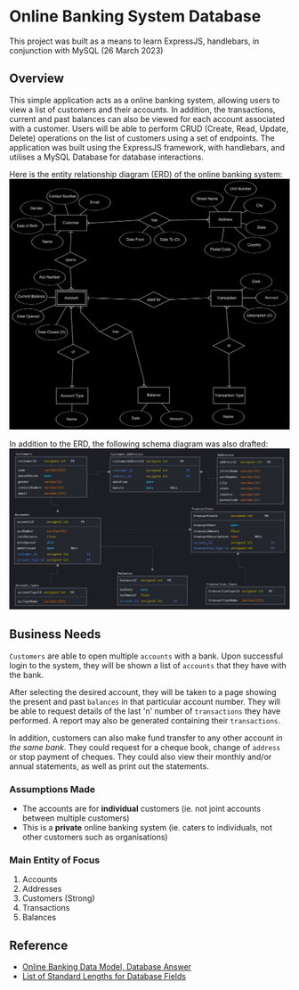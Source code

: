 # Online Banking System Database
This project was built as a means to learn ExpressJS, handlebars, in conjunction with MySQL (26 March 2023)

## Overview
This simple application acts as a online banking system, allowing users to view a list of customers and their accounts. In addition, the transactions, current and past balances can also be viewed for each account associated with a customer. Users will be able to perform CRUD (Create, Read, Update, Delete) operations on the list of customers using a set of endpoints. The application was built using the ExpressJS framework, with handlebars, and utilises a MySQL Database for database interactions.

Here is the entity relationship diagram (ERD) of the online banking system:
![alt text](assets/online-banking-erd.png)

In addition to the ERD, the following schema diagram was also drafted:
![alt text](assets/online-banking-schema.png)

## Business Needs
`Customers` are able to open multiple `accounts` with a bank. Upon successful login to the system, they will be shown a list of `accounts` that they have with the bank. 

After selecting the desired account, they will be taken to a page showing the present and past `balances` in that particular account number. They will be able to request details of the last 'n' number of `transactions` they have performed. A report may also be generated containing their `transactions`. 

In addition, customers can also make fund transfer to any other account *in the same bank*. They could request for a cheque book, change of `address` or stop payment of cheques. They could also view their monthly and/or annual statements, as well as print out the statements.

### Assumptions Made
* The accounts are for **individual** customers (ie. not joint accounts between multiple customers)
* This is a **private** online banking system (ie. caters to individuals, not other customers such as organisations)

### Main Entity of Focus
1. Accounts
2. Addresses
3. Customers (Strong)
4. Transactions
5. Balances

## Reference
* [Online Banking Data Model, Database Answer](https://web.archive.org/web/20160309042228/http://databaseanswers.org/data_models/online_banking/index.htm)
* [List of Standard Lengths for Database Fields](https://stackoverflow.com/questions/20958/list-of-standard-lengths-for-database-fields)
